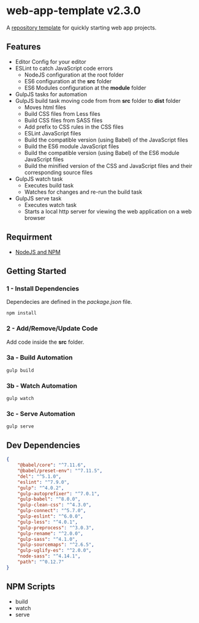 # web-app-template v2.3.0

A [repository template](https://docs.github.com/en/free-pro-team@latest/github/creating-cloning-and-archiving-repositories/creating-a-repository-from-a-template) for quickly starting web app projects.

## Features

- Editor Config for your editor
- ESLint to catch JavaScript code errors
	- NodeJS configuration at the root folder
	- ES6 configuration at the __src__ folder
	- ES6 Modules configuration at the __module__ folder
- GulpJS tasks for automation
- GulpJS build task moving code from from __src__ folder to __dist__ folder
	- Moves html files
	- Build CSS files from Less files
	- Build CSS files from SASS files
	- Add prefix to CSS rules in the CSS files
	- ESLint JavaScript files
	- Build the compatible version (using Babel) of the JavaScript files
	- Build the ES6 module JavaScript files
	- Build the compatible version (using Babel) of the ES6 module JavaScript files
	- Build the minified version of the CSS and JavaScript files and their corresponding source files
- GulpJS watch task
	- Executes build task
	- Watches for changes and re-run the build task
- GulpJS serve task
	- Executes watch task
	- Starts a local http server for viewing the web application on a web browser

## Requirment

- [NodeJS and NPM](https://nodejs.org/en/)

## Getting Started

### 1 - Install Dependencies

Dependecies are defined in the _package.json_ file.

```
npm install
```

### 2 - Add/Remove/Update Code

Add code inside the __src__ folder.

### 3a - Build Automation

```
gulp build
```

### 3b - Watch Automation

```
gulp watch
```

### 3c - Serve Automation

```
gulp serve
```


## Dev Dependencies

``` json
{
	"@babel/core": "^7.11.6",
	"@babel/preset-env": "^7.11.5",
	"del": "^5.1.0",
	"eslint": "^7.9.0",
	"gulp": "^4.0.2",
	"gulp-autoprefixer": "^7.0.1",
	"gulp-babel": "^8.0.0",
	"gulp-clean-css": "^4.3.0",
	"gulp-connect": "^5.7.0",
	"gulp-eslint": "^6.0.0",
	"gulp-less": "^4.0.1",
	"gulp-preprocess": "^3.0.3",
	"gulp-rename": "^2.0.0",
	"gulp-sass": "^4.1.0",
	"gulp-sourcemaps": "^2.6.5",
	"gulp-uglify-es": "^2.0.0",
	"node-sass": "^4.14.1",
	"path": "^0.12.7"
}
```

## NPM Scripts

- build
- watch
- serve
